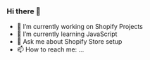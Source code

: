 ### Hi there 👋



- 🔭 I’m currently working on Shopify Projects
- 🌱 I’m currently learning JavaScript
- 💬 Ask me about Shopify Store setup
- 📫 How to reach me: ...

